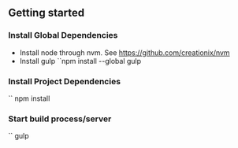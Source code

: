 ## Getting started

### Install Global Dependencies
- Install node through nvm. See https://github.com/creationix/nvm
- Install gulp
``npm install --global gulp

### Install Project Dependencies
`` npm install

### Start build process/server
`` gulp
